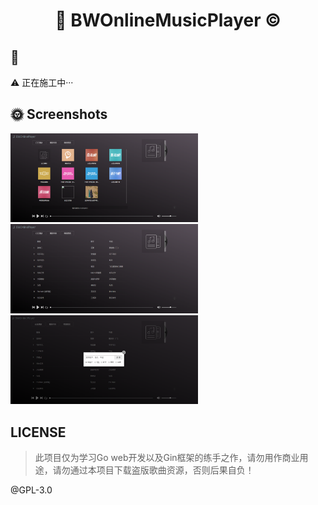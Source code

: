 <h1 align="center">🎷 BWOnlineMusicPlayer ©</p>

## 💌
⚠ 正在施工中···

## 🌞 Screenshots
<div>
    <img src='./Screenshots/homelist.png' width=300>
    <img src='./Screenshots/playlist.png' width=300>
    <img src='./Screenshots/searchview.png' width=300>
</div>

## LICENSE
>此项目仅为学习Go web开发以及Gin框架的练手之作，请勿用作商业用途，请勿通过本项目下载盗版歌曲资源，否则后果自负！

@GPL-3.0

